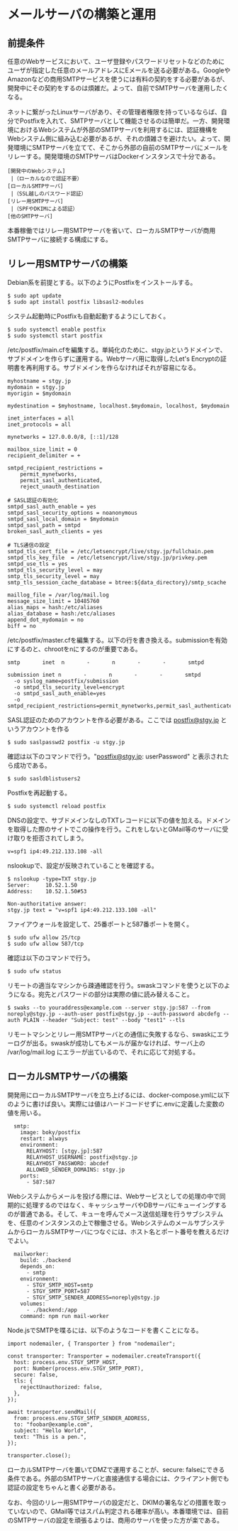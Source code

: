 # メールサーバの構築と運用

## 前提条件

任意のWebサービスにおいて、ユーザ登録やパスワードリセットなどのためにユーザが指定した任意のメールアドレスにEメールを送る必要がある。GoogleやAmazonなどの商用SMTPサービスを使うには有料の契約をする必要があるが、開発中にその契約をするのは煩雑だ。よって、自前でSMTPサーバを運用したくなる。

ネットに繋がったLinuxサーバがあり、その管理者権限を持っているならば、自分でPostfixを入れて、SMTPサーバとして機能させるのは簡単だ。一方、開発環境におけるWebシステムが外部のSMTPサーバを利用するには、認証機構をWebシステム側に組み込む必要があるが、それの煩雑さを避けたい。よって、開発環境にSMTPサーバを立てて、そこから外部の自前のSMTPサーバにメールをリレーする。開発環境のSMTPサーバはDockerインスタンスで十分である。

```
[開発中のWebシステム]
 |（ローカルなので認証不要）
[ローカルSMTPサーバ]
 |（SSL越しのパスワード認証）
[リレー用SMTPサーバ]
 |（SPFやDKIMによる認証）
[他のSMTPサーバ]
```

本番稼働ではリレー用SMTPサーバを省いて、ローカルSMTPサーバが商用SMTPサーバに接続する構成にする。

## リレー用SMTPサーバの構築

Debian系を前提とする。以下のようにPostfixをインストールする。

```
$ sudo apt update
$ sudo apt install postfix libsasl2-modules
```

システム起動時にPostfixも自動起動するようにしておく。

```
$ sudo systemctl enable postfix
$ sudo systemctl start postfix
```

/etc/postfix/main.cfを編集する。単純化のために、stgy.jpというドメインで、サブドメインを作らずに運用する。Webサーバ用に取得したLet's Encryptの証明書を再利用する。サブドメインを作らなければそれが容易になる。

```
myhostname = stgy.jp
mydomain = stgy.jp
myorigin = $mydomain

mydestination = $myhostname, localhost.$mydomain, localhost, $mydomain

inet_interfaces = all
inet_protocols = all

mynetworks = 127.0.0.0/8, [::1]/128

mailbox_size_limit = 0
recipient_delimiter = +

smtpd_recipient_restrictions =
    permit_mynetworks,
    permit_sasl_authenticated,
    reject_unauth_destination

# SASL認証の有効化
smtpd_sasl_auth_enable = yes
smtpd_sasl_security_options = noanonymous
smtpd_sasl_local_domain = $mydomain
smtpd_sasl_path = smtpd
broken_sasl_auth_clients = yes

# TLS通信の設定
smtpd_tls_cert_file = /etc/letsencrypt/live/stgy.jp/fullchain.pem
smtpd_tls_key_file  = /etc/letsencrypt/live/stgy.jp/privkey.pem
smtpd_use_tls = yes
smtpd_tls_security_level = may
smtp_tls_security_level = may
smtp_tls_session_cache_database = btree:${data_directory}/smtp_scache

maillog_file = /var/log/mail.log
message_size_limit = 10485760
alias_maps = hash:/etc/aliases
alias_database = hash:/etc/aliases
append_dot_mydomain = no
biff = no
```

/etc/postfix/master.cfを編集する。以下の行を書き換える。submissionを有効にするのと、chrootをnにするのが重要である。

```
smtp       inet  n       -       n       -       -       smtpd

submission inet n       -       n       -       -       smtpd
  -o syslog_name=postfix/submission
  -o smtpd_tls_security_level=encrypt
  -o smtpd_sasl_auth_enable=yes
  -o smtpd_recipient_restrictions=permit_mynetworks,permit_sasl_authenticated,reject_unauth_destination
```

SASL認証のためのアカウントを作る必要がある。ここでは postfix@stgy.jp というアカウントを作る

```
$ sudo saslpasswd2 postfix -u stgy.jp
```

確認は以下のコマンドで行う。"postfix@stgy.jp: userPassword" と表示されたら成功である。

```
$ sudo sasldblistusers2
```

Postfixを再起動する。

```
$ sudo systemctl reload postfix
```

DNSの設定で、サブドメインなしのTXTレコードに以下の値を加える。ドメインを取得した際のサイトでこの操作を行う。これをしないとGMail等のサーバに受け取りを拒否されてしまう。

```
v=spf1 ip4:49.212.133.108 -all
```

nslookupで、設定が反映されていることを確認する。

```
$ nslookup -type=TXT stgy.jp
Server:		10.52.1.50
Address:	10.52.1.50#53

Non-authoritative answer:
stgy.jp	text = "v=spf1 ip4:49.212.133.108 -all"
```

ファイアウォールを設定して、25番ポートと587番ポートを開く。

```
$ sudo ufw allow 25/tcp
$ sudo ufw allow 587/tcp
```

確認は以下のコマンドで行う。

```
$ sudo ufw status
```

リモートの適当なマシンから疎通確認を行う。swaskコマンドを使うと以下のようになる。宛先とパスワードの部分は実際の値に読み替えること。

```
$ swaks --to youraddress@example.com --server stgy.jp:587 --from noreply@stgy.jp --auth-user postfix@stgy.jp --auth-password abcdefg --auth PLAIN --header "Subject: test" --body "test1" --tls
```

リモートマシンとリレー用SMTPサーバとの通信に失敗するなら、swaskにエラーログが出る。swaskが成功してもメールが届かなければ、サーバ上の /var/log/mail.log にエラーが出ているので、それに応じて対処する。

## ローカルSMTPサーバの構築

開発用にローカルSMTPサーバを立ち上げるには、docker-compose.ymlに以下のように書けば良い。実際には値はハードコードせずに.envに定義した変数の値を用いる。

```
  smtp:
    image: boky/postfix
    restart: always
    environment:
      RELAYHOST: [stgy.jp]:587
      RELAYHOST_USERNAME: postfix@stgy.jp
      RELAYHOST_PASSWORD: abcdef
      ALLOWED_SENDER_DOMAINS: stgy.jp
    ports:
      - 587:587
```

Webシステムからメールを投げる際には、Webサービスとしての処理の中で同期的に処理するのではなく、キャッシュサーバやDBサーバにキューイングするのが普通である。そして、キューを呼んでメース送信処理を行うサブシステムを、任意のインスタンスの上で稼働させる。WebシステムのメールサブシステムからローカルSMTPサーバにつなぐには、ホスト名とポート番号を教えるだけでよい。

```
  mailworker:
    build: ./backend
    depends_on:
      - smtp
    environment:
      - STGY_SMTP_HOST=smtp
      - STGY_SMTP_PORT=587
      - STGY_SMTP_SENDER_ADDRESS=noreply@stgy.jp
    volumes:
      - ./backend:/app
    command: npm run mail-worker
```

Node.jsでSMTPを喋るには、以下のようなコードを書くことになる。

```
import nodemailer, { Transporter } from "nodemailer";

const transporter: Transporter = nodemailer.createTransport({
  host: process.env.STGY_SMTP_HOST,
  port: Number(process.env.STGY_SMTP_PORT),
  secure: false,
  tls: {
    rejectUnauthorized: false,
  },
});

await transporter.sendMail({
  from: process.env.STGY_SMTP_SENDER_ADDRESS,
  to: "foobar@example.com",
  subject: "Hello World",
  text: "This is a pen.",
});

transporter.close();
```

ローカルSMTPサーバを置いてDMZで運用することが、secure: falseにできる条件である。外部のSMTPサーバと直接通信する場合には、クライアント側でも認証の設定をちゃんと書く必要がある。

なお、今回のリレー用SMTPサーバの設定だと、DKIMの署名などの措置を取っていないので、GMail等ではスパム判定される確率が高い。本番環境では、自前のSMTPサーバの設定を頑張るよりは、商用のサーバを使った方が楽である。
